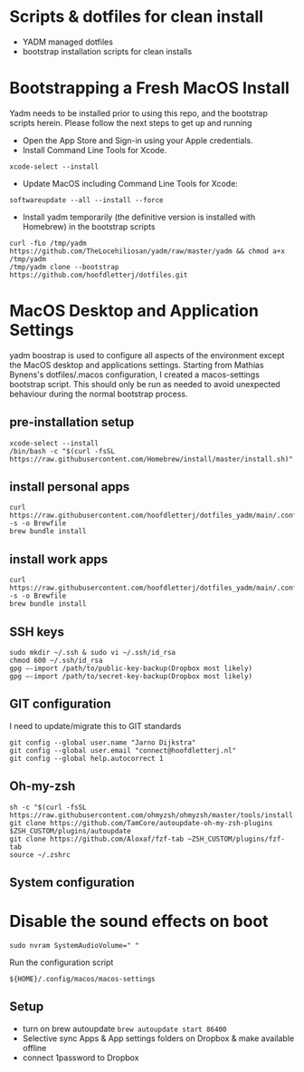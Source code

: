 # Scripts & dotfiles for clean install
- YADM managed dotfiles
- bootstrap installation scripts for clean installs

# Bootstrapping a Fresh MacOS Install
Yadm needs to be installed prior to using this repo, and the bootstrap scripts herein. Please follow the next steps to get up and running
- Open the App Store and Sign-in using your Apple credentials.
- Install Command Line Tools for Xcode.

```
xcode-select --install
```
- Update MacOS including Command Line Tools for Xcode:
```
softwareupdate --all --install --force
```
- Install yadm temporarily (the definitive version is installed with Homebrew) in the bootstrap scripts 
```
curl -fLo /tmp/yadm https://github.com/TheLocehiliosan/yadm/raw/master/yadm && chmod a+x /tmp/yadm 
/tmp/yadm clone --bootstrap https://github.com/hoofdletterj/dotfiles.git
```

# MacOS Desktop and Application Settings
yadm boostrap is used to configure all aspects of the environment except the MacOS desktop and applications settings. Starting from Mathias Bynens's dotfiles/.macos configuration, I created a macos-settings bootstrap script. This should only be run as needed to avoid unexpected behaviour during the normal bootstrap process.

## pre-installation setup
```
xcode-select --install
/bin/bash -c "$(curl -fsSL https://raw.githubusercontent.com/Homebrew/install/master/install.sh)"
```

## install personal apps
```
curl https://raw.githubusercontent.com/hoofdletterj/dotfiles_yadm/main/.config/homebrew/.Brewfile_play -s -o Brewfile
brew bundle install
```

## install work apps
```
curl https://raw.githubusercontent.com/hoofdletterj/dotfiles_yadm/main/.config/homebrew/.Brewfile_work -s -o Brewfile
brew bundle install
```

## SSH keys
```
sudo mkdir ~/.ssh & sudo vi ~/.ssh/id_rsa
chmod 600 ~/.ssh/id_rsa
gpg —-import /path/to/public-key-backup(Dropbox most likely)
gpg —-import /path/to/secret-key-backup(Dropbox most likely)
```

## GIT configuration
I need to update/migrate this to GIT standards
```
git config --global user.name "Jarno Dijkstra"
git config --global user.email "connect@hoofdletterj.nl"
git config --global help.autocorrect 1
```

## Oh-my-zsh
```
sh -c "$(curl -fsSL https://raw.githubusercontent.com/ohmyzsh/ohmyzsh/master/tools/install.sh)"
git clone https://github.com/TamCore/autoupdate-oh-my-zsh-plugins $ZSH_CUSTOM/plugins/autoupdate
git clone https://github.com/Aloxaf/fzf-tab ~ZSH_CUSTOM/plugins/fzf-tab
source ~/.zshrc
```

## System configuration

# Disable the sound effects on boot
```
sudo nvram SystemAudioVolume=" "
```

Run the configuration script
```
${HOME}/.config/macos/macos-settings
```

## Setup 
- turn on brew autoupdate 
`brew autoupdate start 86400`
- Selective sync Apps & App settings folders on Dropbox & make available offline
- connect 1password to Dropbox


